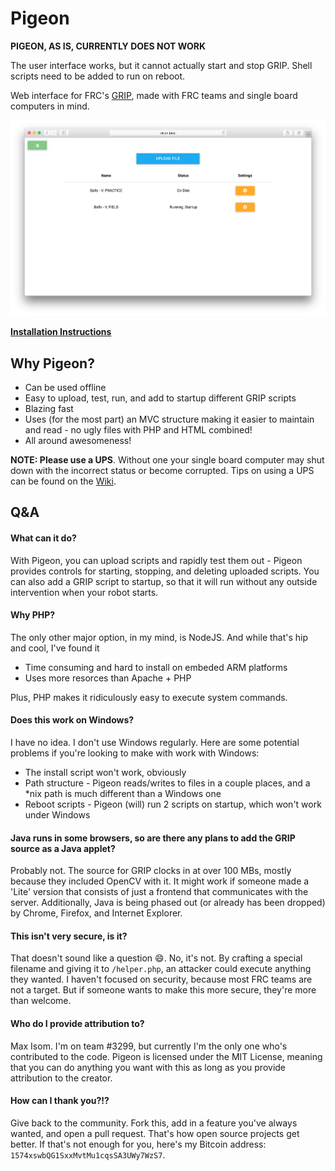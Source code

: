 # Pigeon
**PIGEON, AS IS, CURRENTLY DOES NOT WORK**

The user interface works, but it cannot actually start and stop GRIP. Shell scripts need to be added to run on reboot.



Web interface for FRC's [GRIP](https://github.com/WPIRoboticsProjects/GRIP), made with FRC teams and single board computers in mind.

![Screenshot](screenshot.png)

**[Installation Instructions](https://github.com/codetheweb/Pigeon/wiki/Linux-Installation)**

## Why Pigeon?
- Can be used offline
- Easy to upload, test, run, and add to startup different GRIP scripts
- Blazing fast
- Uses (for the most part) an MVC structure making it easier to maintain and read - no ugly files with PHP and HTML combined!
- All around awesomeness!

**NOTE: Please use a UPS**.  Without one your single board computer may shut down with the incorrect status or become corrupted.  Tips on using a UPS can be found on the [Wiki](https://github.com/codetheweb/Pigeon/wiki/UPS).

## Q&A
#### What can it do?
With Pigeon, you can upload scripts and rapidly test them out - Pigeon provides controls for starting, stopping, and deleting uploaded scripts.  You can also add a GRIP script to startup, so that it will run without any outside intervention when your robot starts.

#### Why PHP?
The only other major option, in my mind, is NodeJS.  And while that's hip and cool, I've found it
- Time consuming and hard to install on embeded ARM platforms
- Uses more resorces than Apache + PHP

Plus, PHP makes it ridiculously easy to execute system commands.

#### Does this work on Windows?
I have no idea.  I don't use Windows regularly.  Here are some potential problems if you're looking to make with work with Windows:
- The install script won't work, obviously
- Path structure - Pigeon reads/writes to files in a couple places, and a *nix path is much different than a Windows one
- Reboot scripts - Pigeon (will) run 2 scripts on startup, which won't work under Windows

#### Java runs in some browsers, so are there any plans to add the GRIP source as a Java applet?
Probably not.  The source for GRIP clocks in at over 100 MBs, mostly because they included OpenCV with it.  It might work if someone made a 'Lite' version that consists of just a frontend that communicates with the server.
Additionally, Java is being phased out (or already has been dropped) by Chrome, Firefox, and Internet Explorer.

#### This isn't very secure, is it?
That doesn't sound like a question :smile:.  No, it's not.  By crafting a special filename and giving it to `/helper.php`, an attacker could execute anything they wanted.  I haven't focused on security, because most FRC teams are not a target.  But if someone wants to make this more secure, they're more than welcome.

#### Who do I provide attribution to?
Max Isom.  I'm on team #3299, but currently I'm the only one who's contributed to the code.  Pigeon is licensed under the MIT License, meaning that you can do anything you want with this as long as you provide attribution to the creator.

#### How can I thank you?!?
Give back to the community.  Fork this, add in a feature you've always wanted, and open a pull request.  That's how open source projects get better.  If that's not enough for you, here's my Bitcoin address: `1574xswbQG1SxxMvtMu1cqsSA3UWy7WzS7`.
